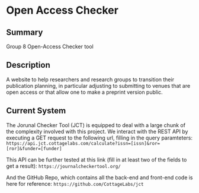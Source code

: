 
# Open Access Checker

## Summary
Group 8 Open-Access Checker tool

## Description
A website to help researchers and research groups to transition their publication planning, in particular adjusting to submitting to venues that are open access or that allow one to make a preprint version public.

## Current System


The Jorunal Checker Tool (JCT) is equipped to deal with a large chunk of the complexity involved with this project. We interact with the REST API by executing a GET request to the following url, filling in the query paramteters:
`https://api.jct.cottagelabs.com/calculate?issn=[issn]&ror=[ror]&funder=[funder]`

This API can be further tested at this link (fill in at least two of the fields to get a result):
`https://journalcheckertool.org/`

And the GitHub Repo, which contains all the back-end and front-end code is here for reference:
`https://github.com/CottageLabs/jct`
